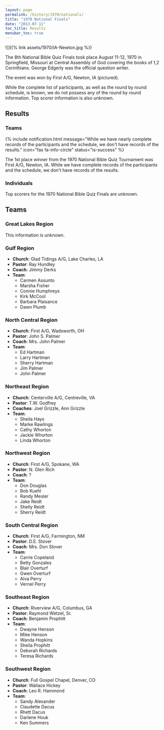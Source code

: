 ```yaml
---
layout: page
permalink: /history/1970/nationals/
title: "1970 National Finals"
date: "2013-07-11"
toc_title: Results
menubar_toc: true
---
```


![]({% link assets/1970/IA-Newton.jpg %})
 
The 8th National Bible Quiz Finals took place August 11-12, 1970 in Springfield, Missouri at Central Assembly of God covering the books of 1,2 Corinthians. George Edgerly was the official question writer.

The event was won by First A/G, Newton, IA (pictured).

While the complete list of participants, as well as the round by round schedule, is known, we do not possess any of the round by round information. Top scorer information is also unknown.

## Results

### Teams

{% include notification.html
   message="While we have nearly complete records of the participants and the schedule, we don't have records of the results."
   icon="fas fa-info-circle"
   status="is-success" %}

The 1st place winner from the 1970 National Bible Quiz Tournament was First A/G, Newton, IA. While we have complete records of the participants and the schedule, we don't have records of the results.

### Individuals

Top scorers for the 1970 National Bible Quiz Finals are unknown.

## Teams

### Great Lakes Region

This information is unknown.

### Gulf Region

* **Church**: Glad Tidings A/G, Lake Charles, LA
* **Pastor**: Ray Hundley
* **Coach**: Jimmy Derks
* **Team**:
    * Carmen Assunto
    * Marsha Fisher
    * Connie Humphreys
    * Kirk McCool
    * Barbara Plaisance
    * Dawn Plumb

### North Central Region

* **Church**: First A/G, Wadsworth, OH
* **Pastor**: John S. Palmer
* **Coach**: Mrs. John Palmer
* **Team**:
    * Ed Hartman
    * Larry Hartman
    * Sherry Hartman
    * Jim Palmer
    * John Palmer

### Northeast Region

* **Church**: Centerville A/G, Centreville, VA
* **Pastor**: T.W. Godfrey
* **Coaches**: Joel Grizzle, Ann Grizzle
* **Team**:
    * Sheila Hays
    * Marke Rawlings
    * Cathy Whorton
    * Jackie Whorton
    * Linda Whorton

### Northwest Region

* **Church**: First A/G, Spokane, WA
* **Pastor**: N. Glen Rich
* **Coach**: ?
* **Team**:
    * Don Douglas
    * Bob Kuehl
    * Randy Mesler
    * Jake Reidt
    * Shelly Reidt
    * Sherry Reidt

### South Central Region

* **Church**:	First A/G, Farmington, NM
* **Pastor**: D.E. Stover
* **Coach**: Mrs. Don Stover
* **Team**:
    * Carrie Copeland
    * Betty Gonzales
    * Blair Overturf
    * Gwen Overturf
    * Alva Perry
    * Vernel Perry

### Southeast Region

* **Church**: Riverview A/G, Columbus, GA
* **Pastor**: Raymond Wetzel, Sr.
* **Coach**: Benjamin Prophitt
* **Team**:
    * Dwayne Henson
    * Mike Henson
    * Wanda Hopkins
    * Sheila Prophitt
    * Deborah Richards
    * Teresa Richards

### Southwest Region

* **Church**: Full Gospel Chapel, Denver, CO
* **Pastor**: Wallace Hickey
* **Coach**: Leo R. Hammond
* **Team**:
    * Sandy Alexander
    * Claudette Dacus
    * Rhett Dacus
    * Darlene Houk
    * Ken Summers
